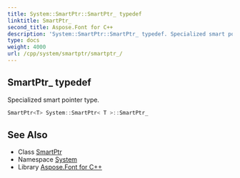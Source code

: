 ```yaml
---
title: System::SmartPtr::SmartPtr_ typedef
linktitle: SmartPtr_
second_title: Aspose.Font for C++
description: 'System::SmartPtr::SmartPtr_ typedef. Specialized smart pointer type in C++.'
type: docs
weight: 4000
url: /cpp/system/smartptr/smartptr_/
---
```

## SmartPtr_ typedef


Specialized smart pointer type.

```cpp
SmartPtr<T> System::SmartPtr< T >::SmartPtr_
```

## See Also

* Class [SmartPtr](../)
* Namespace [System](../../)
* Library [Aspose.Font for C++](../../../)
